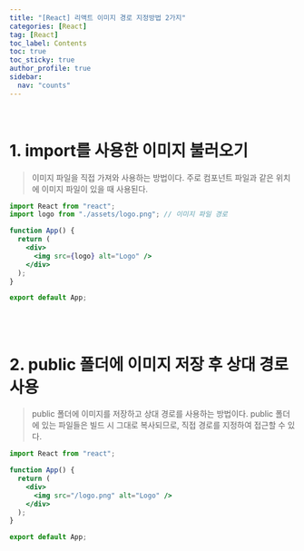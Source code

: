 ```yaml
---
title: "[React] 리액트 이미지 경로 지정방법 2가지"
categories: [React]
tag: [React]
toc_label: Contents
toc: true
toc_sticky: true
author_profile: true
sidebar:
  nav: "counts"
---
```


<br>

# 1. import를 사용한 이미지 불러오기

> 이미지 파일을 직접 가져와 사용하는 방법이다. 주로 컴포넌트 파일과 같은 위치에 이미지 파일이 있을 때 사용된다.

```jsx
import React from "react";
import logo from "./assets/logo.png"; // 이미지 파일 경로

function App() {
  return (
    <div>
      <img src={logo} alt="Logo" />
    </div>
  );
}

export default App;
```

<br><br>

# 2. public 폴더에 이미지 저장 후 상대 경로 사용

> public 폴더에 이미지를 저장하고 상대 경로를 사용하는 방법이다. public 폴더에 있는 파일들은 빌드 시 그대로 복사되므로, 직접 경로를 지정하여 접근할 수 있다.

```jsx
import React from "react";

function App() {
  return (
    <div>
      <img src="/logo.png" alt="Logo" />
    </div>
  );
}

export default App;
```

<br>
